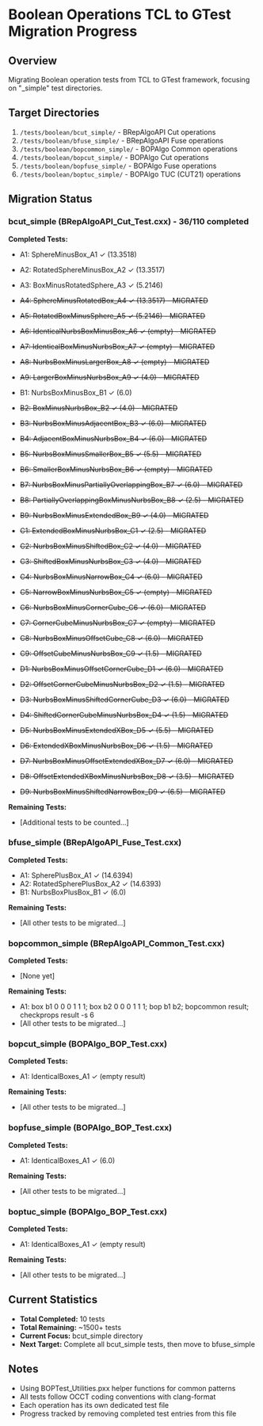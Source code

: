 # Boolean Operations TCL to GTest Migration Progress

## Overview
Migrating Boolean operation tests from TCL to GTest framework, focusing on "_simple" test directories.

## Target Directories
1. `/tests/boolean/bcut_simple/` - BRepAlgoAPI Cut operations
2. `/tests/boolean/bfuse_simple/` - BRepAlgoAPI Fuse operations  
3. `/tests/boolean/bopcommon_simple/` - BOPAlgo Common operations
4. `/tests/boolean/bopcut_simple/` - BOPAlgo Cut operations
5. `/tests/boolean/bopfuse_simple/` - BOPAlgo Fuse operations
6. `/tests/boolean/boptuc_simple/` - BOPAlgo TUC (CUT21) operations

## Migration Status

### bcut_simple (BRepAlgoAPI_Cut_Test.cxx) - 36/110 completed
**Completed Tests:**
- A1: SphereMinusBox_A1 ✓ (13.3518)
- A2: RotatedSphereMinusBox_A2 ✓ (13.3517)
- A3: BoxMinusRotatedSphere_A3 ✓ (5.2146)
- ~~A4: SphereMinusRotatedBox_A4 ✓ (13.3517) - MIGRATED~~
- ~~A5: RotatedBoxMinusSphere_A5 ✓ (5.2146) - MIGRATED~~
- ~~A6: IdenticalNurbsBoxMinusBox_A6 ✓ (empty) - MIGRATED~~
- ~~A7: IdenticalBoxMinusNurbsBox_A7 ✓ (empty) - MIGRATED~~
- ~~A8: NurbsBoxMinusLargerBox_A8 ✓ (empty) - MIGRATED~~
- ~~A9: LargerBoxMinusNurbsBox_A9 ✓ (4.0) - MIGRATED~~
- B1: NurbsBoxMinusBox_B1 ✓ (6.0)
- ~~B2: BoxMinusNurbsBox_B2 ✓ (4.0) - MIGRATED~~
- ~~B3: NurbsBoxMinusAdjacentBox_B3 ✓ (6.0) - MIGRATED~~
- ~~B4: AdjacentBoxMinusNurbsBox_B4 ✓ (6.0) - MIGRATED~~
- ~~B5: NurbsBoxMinusSmallerBox_B5 ✓ (5.5) - MIGRATED~~
- ~~B6: SmallerBoxMinusNurbsBox_B6 ✓ (empty) - MIGRATED~~
- ~~B7: NurbsBoxMinusPartiallyOverlappingBox_B7 ✓ (6.0) - MIGRATED~~
- ~~B8: PartiallyOverlappingBoxMinusNurbsBox_B8 ✓ (2.5) - MIGRATED~~
- ~~B9: NurbsBoxMinusExtendedBox_B9 ✓ (4.0) - MIGRATED~~

- ~~C1: ExtendedBoxMinusNurbsBox_C1 ✓ (2.5) - MIGRATED~~
- ~~C2: NurbsBoxMinusShiftedBox_C2 ✓ (4.0) - MIGRATED~~
- ~~C3: ShiftedBoxMinusNurbsBox_C3 ✓ (4.0) - MIGRATED~~
- ~~C4: NurbsBoxMinusNarrowBox_C4 ✓ (6.0) - MIGRATED~~
- ~~C5: NarrowBoxMinusNurbsBox_C5 ✓ (empty) - MIGRATED~~
- ~~C6: NurbsBoxMinusCornerCube_C6 ✓ (6.0) - MIGRATED~~
- ~~C7: CornerCubeMinusNurbsBox_C7 ✓ (empty) - MIGRATED~~
- ~~C8: NurbsBoxMinusOffsetCube_C8 ✓ (6.0) - MIGRATED~~
- ~~C9: OffsetCubeMinusNurbsBox_C9 ✓ (1.5) - MIGRATED~~
- ~~D1: NurbsBoxMinusOffsetCornerCube_D1 ✓ (6.0) - MIGRATED~~
- ~~D2: OffsetCornerCubeMinusNurbsBox_D2 ✓ (1.5) - MIGRATED~~
- ~~D3: NurbsBoxMinusShiftedCornerCube_D3 ✓ (6.0) - MIGRATED~~
- ~~D4: ShiftedCornerCubeMinusNurbsBox_D4 ✓ (1.5) - MIGRATED~~
- ~~D5: NurbsBoxMinusExtendedXBox_D5 ✓ (5.5) - MIGRATED~~
- ~~D6: ExtendedXBoxMinusNurbsBox_D6 ✓ (1.5) - MIGRATED~~
- ~~D7: NurbsBoxMinusOffsetExtendedXBox_D7 ✓ (6.0) - MIGRATED~~
- ~~D8: OffsetExtendedXBoxMinusNurbsBox_D8 ✓ (3.5) - MIGRATED~~
- ~~D9: NurbsBoxMinusShiftedNarrowBox_D9 ✓ (6.5) - MIGRATED~~

**Remaining Tests:**
- [Additional tests to be counted...]

### bfuse_simple (BRepAlgoAPI_Fuse_Test.cxx)
**Completed Tests:**
- A1: SpherePlusBox_A1 ✓ (14.6394)
- A2: RotatedSpherePlusBox_A2 ✓ (14.6393)
- B1: NurbsBoxPlusBox_B1 ✓ (6.0)

**Remaining Tests:**
- [All other tests to be migrated...]

### bopcommon_simple (BRepAlgoAPI_Common_Test.cxx)
**Completed Tests:**
- [None yet]

**Remaining Tests:**
- A1: box b1 0 0 0 1 1 1; box b2 0 0 0 1 1 1; bop b1 b2; bopcommon result; checkprops result -s 6
- [All other tests to be migrated...]

### bopcut_simple (BOPAlgo_BOP_Test.cxx)
**Completed Tests:**
- A1: IdenticalBoxes_A1 ✓ (empty result)

**Remaining Tests:**
- [All other tests to be migrated...]

### bopfuse_simple (BOPAlgo_BOP_Test.cxx)  
**Completed Tests:**
- A1: IdenticalBoxes_A1 ✓ (6.0)

**Remaining Tests:**
- [All other tests to be migrated...]

### boptuc_simple (BOPAlgo_BOP_Test.cxx)
**Completed Tests:**  
- A1: IdenticalBoxes_A1 ✓ (empty result)

**Remaining Tests:**
- [All other tests to be migrated...]

## Current Statistics
- **Total Completed:** 10 tests
- **Total Remaining:** ~1500+ tests
- **Current Focus:** bcut_simple directory
- **Next Target:** Complete all bcut_simple tests, then move to bfuse_simple

## Notes
- Using BOPTest_Utilities.pxx helper functions for common patterns
- All tests follow OCCT coding conventions with clang-format
- Each operation has its own dedicated test file
- Progress tracked by removing completed test entries from this file